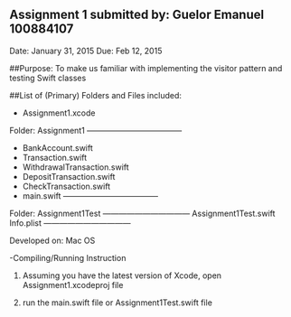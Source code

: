 ## Assignment 1 submitted by: Guelor Emanuel 100884107
Date: January 31, 2015
Due: Feb 12, 2015

##Purpose: To make us familiar with implementing  the visitor pattern and testing Swift classes

##List of (Primary) Folders and Files included:

- Assignment1.xcode

Folder: Assignment1
————————————
- BankAccount.swift
- Transaction.swift
- WithdrawalTransaction.swift
- DepositTransaction.swift
- CheckTransaction.swift
- main.swift
————————————

Folder: Assignment1Test
———————————
Assignment1Test.swift
Info.plist
———————————

Developed on: Mac OS

-Compiling/Running Instruction
1. Assuming you have the latest version of Xcode, open Assignment1.xcodeproj file

2. run the main.swift file or Assignment1Test.swift file
